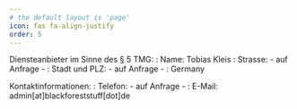 ```yaml
---
# the default layout is 'page'
icon: fas fa-align-justify
order: 5
---
```


Diensteanbieter im Sinne des § 5 TMG:
: Name: Tobias Kleis
: Strasse: - auf Anfrage -
: Stadt und PLZ: - auf Anfrage -
: Germany

Kontaktinformationen:
: Telefon:  - auf Anfrage -
: E-Mail: admin[at]blackforeststuff[dot]de

